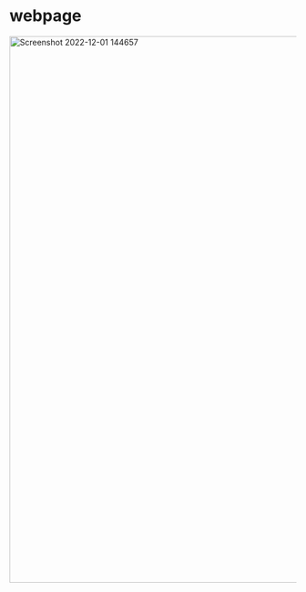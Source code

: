 # webpage
<img width="960" alt="Screenshot 2022-12-01 144657" src="https://user-images.githubusercontent.com/118045275/205015263-93830965-3205-4b7e-a337-d092bc3bac86.png">
